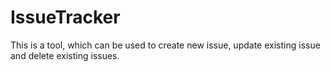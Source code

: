 # IssueTracker
This is a tool, which can be used to create new issue, update existing issue and delete existing issues. 
